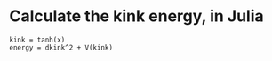Calculate the kink energy, in Julia
===================================

```
kink = tanh(x)
energy = dkink^2 + V(kink)
```